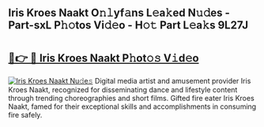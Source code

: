 ## Iris Kroes Naakt O𝚗𝚕yf𝚊ns L𝚎a𝚔ed N𝚞𝚍es - Part-sxL P𝚑𝚘tos Vi𝚍𝚎o - H𝚘𝚝 Part L𝚎a𝚔s 9L27J

# <h2><a href="http://kf4e1ng.oniu.top/?m=Iris+Kroes+Naakt">🔗👉 🔴 Iris Kroes Naakt P𝚑ot𝚘𝚜 V𝚒d𝚎o</a></h2>

[![Iris Kroes Naakt Nu𝚍e𝚜](https://i.imgur.com/0qMVB7G.gif)](http://kf4e1ng.oniu.top/?m=Iris+Kroes+Naakt)
Digital media artist and amusement provider Iris Kroes Naakt, recognized for disseminating dance and lifestyle content through trending choreographies and short films. Gifted fire eater Iris Kroes Naakt, famed for their exceptional skills and accomplishments in consuming fire safely.  
